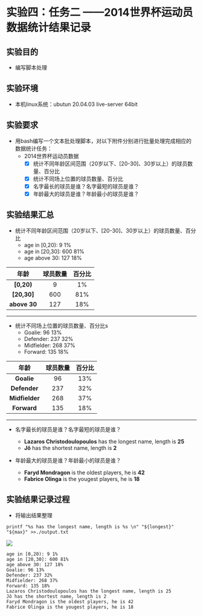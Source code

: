 # 实验四：任务二 ——2014世界杯运动员数据统计结果记录

## 实验目的

* 编写脚本处理

## 实验环境

* 本机linux系统：ubutun 20.04.03 live-server 64bit

## 实验要求

* 用bash编写一个文本批处理脚本，对以下附件分别进行批量处理完成相应的数据统计任务：
  * 2014世界杯运动员数据
    - [x] 统计不同年龄区间范围（20岁以下、[20-30]、30岁以上）的球员数量、百分比
    - [x] 统计不同场上位置的球员数量、百分比
    - [x] 名字最长的球员是谁？名字最短的球员是谁？
    - [x] 年龄最大的球员是谁？年龄最小的球员是谁？

## 实验结果汇总

* 统计不同年龄区间范围（20岁以下、[20-30]、30岁以上）的球员数量、百分比
  * age in [0,20): 9 1% 
  * age in [20,30]: 600 81% 
  * age above 30: 127 18% 

|    年龄   |                 球员数量                |               百分比                  |
| :-------: | :------------------------------------: | :-----------------------------------: |
|    **[0,20)**     |            9           |             1%              |
|     **[20,30]**      |                   600                     |                       81%                      |
|     **above 30**      |                    127                     |                  18%                        |

------
* 统计不同场上位置的球员数量、百分比s
  * Goalie: 96 13% 
  * Defender: 237 32% 
  * Midfielder: 268 37% 
  * Forward: 135 18% 

|    年龄   |                 球员数量                |               百分比                  |
| :-------: | :------------------------------------: | :-----------------------------------: |
|    **Goalie**     |            96           |             13%              |
|     **Defender**      |                   237                   |                       32%                      |
|     **Midfielder**      |                    268                     |                  37%                        |
|     **Forward**      |                    135                     |                  18%                        |

------

* 名字最长的球员是谁？名字最短的球员是谁？
  * **Lazaros Christodoulopoulos** has the longest name, length is **25** 
  * **Jô** has the shortest name, length is **2** 

* 年龄最大的球员是谁？年龄最小的球员是谁？
  * **Faryd Mondragon** is the oldest players, he is **42** 
  * **Fabrice Olinga** is the yougest players, he is **18** 

## 实验结果记录过程

* 将输出结果整理
```shell
printf "%s has the longest name, length is %s \n" "${longest}" "${max}" >>./output.txt
```

![](./img/ouyput.png)

```
age in [0,20): 9 1% 
age in [20,30]: 600 81% 
age above 30: 127 18% 
Goalie: 96 13% 
Defender: 237 32% 
Midfielder: 268 37% 
Forward: 135 18% 
Lazaros Christodoulopoulos has the longest name, length is 25 
Jô has the shortest name, length is 2 
Faryd Mondragon is the oldest players, he is 42 
Fabrice Olinga is the yougest players, he is 18 
```